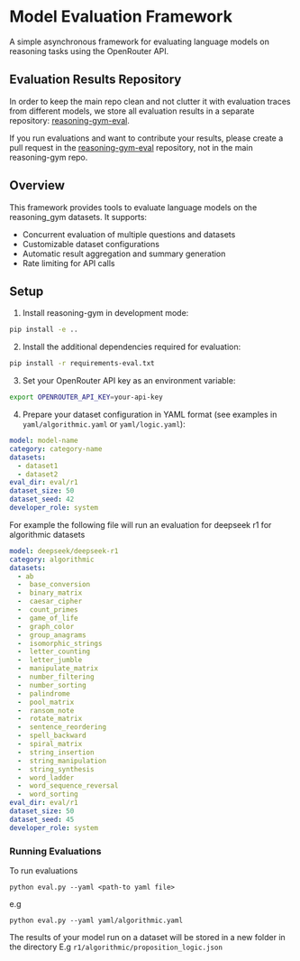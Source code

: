 # Model Evaluation Framework

A simple asynchronous framework for evaluating language models on reasoning tasks using the OpenRouter API.

## Evaluation Results Repository

In order to keep the main repo clean and not clutter it with evaluation traces from different models, we store all evaluation results in a separate repository: [reasoning-gym-eval](https://github.com/open-thought/reasoning-gym-eval).

If you run evaluations and want to contribute your results, please create a pull request in the [reasoning-gym-eval](https://github.com/open-thought/reasoning-gym-eval) repository, not in the main reasoning-gym repo.

## Overview

This framework provides tools to evaluate language models on the reasoning_gym datasets. It supports:
- Concurrent evaluation of multiple questions and datasets
- Customizable dataset configurations
- Automatic result aggregation and summary generation
- Rate limiting for API calls

## Setup

1. Install reasoning-gym in development mode:
```bash
pip install -e ..
```

2. Install the additional dependencies required for evaluation:
```bash
pip install -r requirements-eval.txt
```

3. Set your OpenRouter API key as an environment variable:
```bash
export OPENROUTER_API_KEY=your-api-key
```


4. Prepare your dataset configuration in YAML format (see examples in `yaml/algorithmic.yaml` or `yaml/logic.yaml`):
```yaml
model: model-name
category: category-name
datasets:
  - dataset1
  - dataset2
eval_dir: eval/r1
dataset_size: 50
dataset_seed: 42
developer_role: system

```
For example the following file will run an evaluation for deepseek r1 for algorithmic datasets

```yaml
model: deepseek/deepseek-r1
category: algorithmic
datasets:
  - ab
  -  base_conversion
  -  binary_matrix
  -  caesar_cipher
  -  count_primes
  -  game_of_life
  -  graph_color
  -  group_anagrams
  -  isomorphic_strings
  -  letter_counting
  -  letter_jumble
  -  manipulate_matrix
  -  number_filtering
  -  number_sorting
  -  palindrome
  -  pool_matrix
  -  ransom_note
  -  rotate_matrix
  -  sentence_reordering
  -  spell_backward
  -  spiral_matrix
  -  string_insertion
  -  string_manipulation
  -  string_synthesis
  -  word_ladder
  -  word_sequence_reversal
  -  word_sorting
eval_dir: eval/r1
dataset_size: 50
dataset_seed: 45
developer_role: system
```

### Running Evaluations

To run evaluations
```
python eval.py --yaml <path-to yaml file>
```
e.g
```
python eval.py --yaml yaml/algorithmic.yaml
```


The results of your model run on a dataset will be stored in a new folder in the directory E.g `r1/algorithmic/proposition_logic.json`
